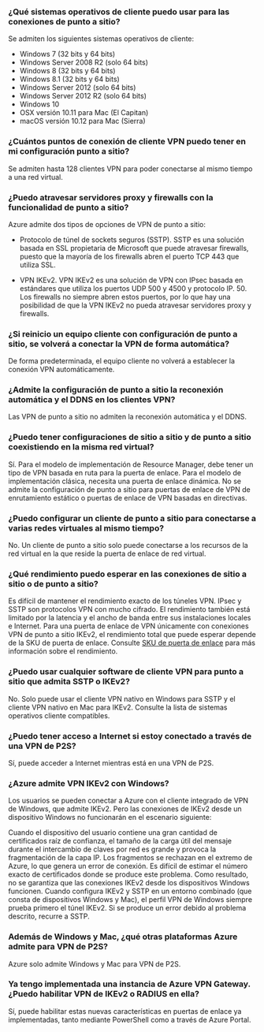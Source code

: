 ### <a name="supportedclientos"></a>¿Qué sistemas operativos de cliente puedo usar para las conexiones de punto a sitio?

Se admiten los siguientes sistemas operativos de cliente:

* Windows 7 (32 bits y 64 bits)
* Windows Server 2008 R2 (solo 64 bits)
* Windows 8 (32 bits y 64 bits)
* Windows 8.1 (32 bits y 64 bits)
* Windows Server 2012 (solo 64 bits)
* Windows Server 2012 R2 (solo 64 bits)
* Windows 10
* OSX versión 10.11 para Mac (El Capitan)
* macOS versión 10.12 para Mac (Sierra)

### <a name="how-many-vpn-client-endpoints-can-i-have-in-my-point-to-site-configuration"></a>¿Cuántos puntos de conexión de cliente VPN puedo tener en mi configuración punto a sitio?

Se admiten hasta 128 clientes VPN para poder conectarse al mismo tiempo a una red virtual.

### <a name="can-i-traverse-proxies-and-firewalls-using-point-to-site-capability"></a>¿Puedo atravesar servidores proxy y firewalls con la funcionalidad de punto a sitio?

Azure admite dos tipos de opciones de VPN de punto a sitio:

* Protocolo de túnel de sockets seguros (SSTP). SSTP es una solución basada en SSL propietaria de Microsoft que puede atravesar firewalls, puesto que la mayoría de los firewalls abren el puerto TCP 443 que utiliza SSL.

* VPN IKEv2. VPN IKEv2 es una solución de VPN con IPsec basada en estándares que utiliza los puertos UDP 500 y 4500 y protocolo IP. 50. Los firewalls no siempre abren estos puertos, por lo que hay una posibilidad de que la VPN IKEv2 no pueda atravesar servidores proxy y firewalls.

### <a name="if-i-restart-a-client-computer-configured-for-point-to-site-will-the-vpn-automatically-reconnect"></a>¿Si reinicio un equipo cliente con configuración de punto a sitio, se volverá a conectar la VPN de forma automática?

De forma predeterminada, el equipo cliente no volverá a establecer la conexión VPN automáticamente.

### <a name="does-point-to-site-support-auto-reconnect-and-ddns-on-the-vpn-clients"></a>¿Admite la configuración de punto a sitio la reconexión automática y el DDNS en los clientes VPN?

Las VPN de punto a sitio no admiten la reconexión automática y el DDNS.

### <a name="can-i-have-site-to-site-and-point-to-site-configurations-coexist-for-the-same-virtual-network"></a>¿Puedo tener configuraciones de sitio a sitio y de punto a sitio coexistiendo en la misma red virtual?

Sí. Para el modelo de implementación de Resource Manager, debe tener un tipo de VPN basada en ruta para la puerta de enlace. Para el modelo de implementación clásica, necesita una puerta de enlace dinámica. No se admite la configuración de punto a sitio para puertas de enlace de VPN de enrutamiento estático o puertas de enlace de VPN basadas en directivas.

### <a name="can-i-configure-a-point-to-site-client-to-connect-to-multiple-virtual-networks-at-the-same-time"></a>¿Puedo configurar un cliente de punto a sitio para conectarse a varias redes virtuales al mismo tiempo?

No. Un cliente de punto a sitio solo puede conectarse a los recursos de la red virtual en la que reside la puerta de enlace de red virtual.

### <a name="how-much-throughput-can-i-expect-through-site-to-site-or-point-to-site-connections"></a>¿Qué rendimiento puedo esperar en las conexiones de sitio a sitio o de punto a sitio?

Es difícil de mantener el rendimiento exacto de los túneles VPN. IPsec y SSTP son protocolos VPN con mucho cifrado. El rendimiento también está limitado por la latencia y el ancho de banda entre sus instalaciones locales e Internet. Para una puerta de enlace de VPN únicamente con conexiones VPN de punto a sitio IKEv2, el rendimiento total que puede esperar depende de la SKU de puerta de enlace. Consulte [SKU de puerta de enlace](../articles/vpn-gateway/vpn-gateway-about-vpngateways.md#gwsku) para más información sobre el rendimiento.

### <a name="can-i-use-any-software-vpn-client-for-point-to-site-that-supports-sstp-andor-ikev2"></a>¿Puedo usar cualquier software de cliente VPN para punto a sitio que admita SSTP o IKEv2?

No. Solo puede usar el cliente VPN nativo en Windows para SSTP y el cliente VPN nativo en Mac para IKEv2. Consulte la lista de sistemas operativos cliente compatibles.

### <a name="can-i-access-the-internet-when-i-am-connected-over-p2s-vpn"></a>¿Puedo tener acceso a Internet si estoy conectado a través de una VPN de P2S?

Sí, puede acceder a Internet mientras está en una VPN de P2S.

### <a name="does-azure-support-ikev2-vpn-with-windows"></a>¿Azure admite VPN IKEv2 con Windows?

Los usuarios se pueden conectar a Azure con el cliente integrado de VPN de Windows, que admite IKEv2. Pero las conexiones de IKEv2 desde un dispositivo Windows no funcionarán en el escenario siguiente:

  Cuando el dispositivo del usuario contiene una gran cantidad de certificados raíz de confianza, el tamaño de la carga útil del mensaje durante el intercambio de claves por red es grande y provoca la fragmentación de la capa IP. Los fragmentos se rechazan en el extremo de Azure, lo que genera un error de conexión. Es difícil de estimar el número exacto de certificados donde se produce este problema. Como resultado, no se garantiza que las conexiones IKEv2 desde los dispositivos Windows funcionen. Cuando configura IKEv2 y SSTP en un entorno combinado (que consta de dispositivos Windows y Mac), el perfil VPN de Windows siempre prueba primero el túnel IKEv2. Si se produce un error debido al problema descrito, recurre a SSTP.

### <a name="other-than-windows-and-mac-which-other-platforms-does-azure-support-for-p2s-vpn"></a>Además de Windows y Mac, ¿qué otras plataformas Azure admite para VPN de P2S?

Azure solo admite Windows y Mac para VPN de P2S.

### <a name="i-already-have-an-azure-vpn-gateway-deployed-can-i-enabled-radius-andor-ikev2-vpn-on-it"></a>Ya tengo implementada una instancia de Azure VPN Gateway. ¿Puedo habilitar VPN de IKEv2 o RADIUS en ella?

Sí, puede habilitar estas nuevas características en puertas de enlace ya implementadas, tanto mediante PowerShell como a través de Azure Portal.